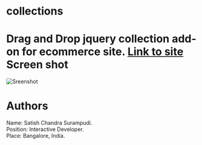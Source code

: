 collections
===========

Drag and Drop jquery collection add-on for ecommerce site.
<a targe="_blank" href="http://sschandra.github.io/collections/"> Link to site</a>
Screen shot
============
<img src="https://raw.githubusercontent.com/sschandra/collections/master/assets/images/collections_screenshot.png" alt="Sreenshot"/>

Authors
===========

Name: Satish Chandra Surampudi.<br/>
Position: Interactive Developer.<br/>
Place: Bangalore, India.
